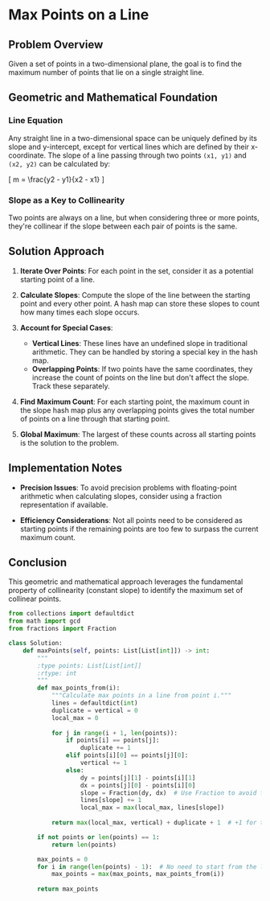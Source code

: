 # Max Points on a Line 

## Problem Overview

Given a set of points in a two-dimensional plane, the goal is to find the maximum number of points that lie on a single straight line.

## Geometric and Mathematical Foundation

### Line Equation

Any straight line in a two-dimensional space can be uniquely defined by its slope and y-intercept, except for vertical lines which are defined by their x-coordinate. The slope of a line passing through two points `(x1, y1)` and `(x2, y2)` can be calculated by:

\[ m = \frac{y2 - y1}{x2 - x1} \]

### Slope as a Key to Collinearity

Two points are always on a line, but when considering three or more points, they're collinear if the slope between each pair of points is the same.

## Solution Approach

1. **Iterate Over Points**: For each point in the set, consider it as a potential starting point of a line.

2. **Calculate Slopes**: Compute the slope of the line between the starting point and every other point. A hash map can store these slopes to count how many times each slope occurs.

3. **Account for Special Cases**:
   - **Vertical Lines**: These lines have an undefined slope in traditional arithmetic. They can be handled by storing a special key in the hash map.
   - **Overlapping Points**: If two points have the same coordinates, they increase the count of points on the line but don't affect the slope. Track these separately.

4. **Find Maximum Count**: For each starting point, the maximum count in the slope hash map plus any overlapping points gives the total number of points on a line through that starting point.

5. **Global Maximum**: The largest of these counts across all starting points is the solution to the problem.

## Implementation Notes

- **Precision Issues**: To avoid precision problems with floating-point arithmetic when calculating slopes, consider using a fraction representation if available.

- **Efficiency Considerations**: Not all points need to be considered as starting points if the remaining points are too few to surpass the current maximum count.

## Conclusion

This geometric and mathematical approach leverages the fundamental property of collinearity (constant slope) to identify the maximum set of collinear points.

```python
from collections import defaultdict
from math import gcd
from fractions import Fraction

class Solution:
    def maxPoints(self, points: List[List[int]]) -> int:
        """
        :type points: List[List[int]]
        :rtype: int
        """
        def max_points_from(i):
            """Calculate max points in a line from point i."""
            lines = defaultdict(int)
            duplicate = vertical = 0
            local_max = 0
            
            for j in range(i + 1, len(points)):
                if points[i] == points[j]:
                    duplicate += 1
                elif points[i][0] == points[j][0]:
                    vertical += 1
                else:
                    dy = points[j][1] - points[i][1]
                    dx = points[j][0] - points[i][0]
                    slope = Fraction(dy, dx)  # Use Fraction to avoid floating-point issues
                    lines[slope] += 1
                    local_max = max(local_max, lines[slope])
            
            return max(local_max, vertical) + duplicate + 1  # +1 for the point itself

        if not points or len(points) == 1:
            return len(points)

        max_points = 0
        for i in range(len(points) - 1):  # No need to start from the last point
            max_points = max(max_points, max_points_from(i))
            
        return max_points
```